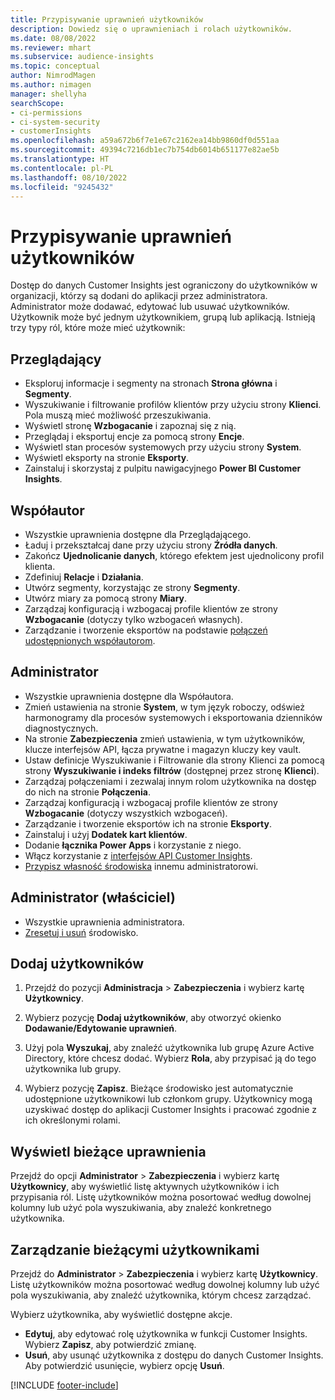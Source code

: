 ```yaml
---
title: Przypisywanie uprawnień użytkowników
description: Dowiedz się o uprawnieniach i rolach użytkowników.
ms.date: 08/08/2022
ms.reviewer: mhart
ms.subservice: audience-insights
ms.topic: conceptual
author: NimrodMagen
ms.author: nimagen
manager: shellyha
searchScope:
- ci-permissions
- ci-system-security
- customerInsights
ms.openlocfilehash: a59a672b6f7e1e67c2162ea14bb9860df0d551aa
ms.sourcegitcommit: 49394c7216db1ec7b754db6014b651177e82ae5b
ms.translationtype: HT
ms.contentlocale: pl-PL
ms.lasthandoff: 08/10/2022
ms.locfileid: "9245432"
---
```

# <a name="assign-user-permissions"></a>Przypisywanie uprawnień użytkowników

Dostęp do danych Customer Insights jest ograniczony do użytkowników w organizacji, którzy są dodani do aplikacji przez administratora. Administrator może dodawać, edytować lub usuwać użytkowników. Użytkownik może być jednym użytkownikiem, grupą lub aplikacją. Istnieją trzy typy ról, które może mieć użytkownik:

## <a name="viewer"></a>Przeglądający

- Eksploruj informacje i segmenty na stronach **Strona główna** i **Segmenty**.
- Wyszukiwanie i filtrowanie profilów klientów przy użyciu strony **Klienci**. Pola muszą mieć możliwość przeszukiwania.
- Wyświetl stronę **Wzbogacanie** i zapoznaj się z nią.
- Przeglądaj i eksportuj encje za pomocą strony **Encje**.
- Wyświetl stan procesów systemowych przy użyciu strony **System**.
- Wyświetl eksporty na stronie **Eksporty**.
- Zainstaluj i skorzystaj z pulpitu nawigacyjnego **Power BI Customer Insights**.

## <a name="contributor"></a>Współautor

- Wszystkie uprawnienia dostępne dla Przeglądającego.
- Ładuj i przekształcaj dane przy użyciu strony **Źródła danych**.
- Zakończ **Ujednolicanie danych**, którego efektem jest ujednolicony profil klienta.
- Zdefiniuj **Relacje** i **Działania**.
- Utwórz segmenty, korzystając ze strony **Segmenty**.
- Utwórz miary za pomocą strony **Miary**.
- Zarządzaj konfiguracją i wzbogacaj profile klientów ze strony **Wzbogacanie** (dotyczy tylko wzbogaceń własnych).
- Zarządzanie i tworzenie eksportów na podstawie [połączeń udostępnionych współautorom](connections.md#allow-contributors-to-use-a-connection-for-exports).

## <a name="admin"></a>Administrator

- Wszystkie uprawnienia dostępne dla Współautora.
- Zmień ustawienia na stronie **System**, w tym język roboczy, odśwież harmonogramy dla procesów systemowych i eksportowania dzienników diagnostycznych.
- Na stronie **Zabezpieczenia** zmień ustawienia, w tym użytkowników, klucze interfejsów API, łącza prywatne i magazyn kluczy key vault.
- Ustaw definicje Wyszukiwanie i Filtrowanie dla strony Klienci za pomocą strony **Wyszukiwanie i indeks filtrów** (dostępnej przez stronę **Klienci**).
- Zarządzaj połączeniami i zezwalaj innym rolom użytkownika na dostęp do nich na stronie **Połączenia**.
- Zarządzaj konfiguracją i wzbogacaj profile klientów ze strony **Wzbogacanie** (dotyczy wszystkich wzbogaceń).
- Zarządzanie i tworzenie eksportów ich na stronie **Eksporty**.
- Zainstaluj i użyj **Dodatek kart klientów**.
- Dodanie **łącznika Power Apps** i korzystanie z niego.
- Włącz korzystanie z [interfejsów API Customer Insights](apis.md).
- [Przypisz własność środowiska](manage-environments.md#change-the-owner-of-an-environment) innemu administratorowi.

## <a name="admin-owner"></a>Administrator (właściciel)

- Wszystkie uprawnienia administratora.
- [Zresetuj i usuń](manage-environments.md#reset-an-existing-environment-preview) środowisko.

## <a name="add-users"></a>Dodaj użytkowników

1. Przejdź do pozycji **Administracja** > **Zabezpieczenia** i wybierz kartę **Użytkownicy**.

1. Wybierz pozycję **Dodaj użytkowników**, aby otworzyć okienko **Dodawanie/Edytowanie uprawnień**.

1. Użyj pola **Wyszukaj**, aby znaleźć użytkownika lub grupę Azure Active Directory, które chcesz dodać. Wybierz **Rola**, aby przypisać ją do tego użytkownika lub grupy.

1. Wybierz pozycję **Zapisz**. Bieżące środowisko jest automatycznie udostępnione użytkownikowi lub członkom grupy. Użytkownicy mogą uzyskiwać dostęp do aplikacji Customer Insights i pracować zgodnie z ich określonymi rolami.

## <a name="view-current-permissions"></a>Wyświetl bieżące uprawnienia

Przejdź do opcji **Administrator** > **Zabezpieczenia** i wybierz kartę **Użytkownicy**, aby wyświetlić listę aktywnych użytkowników i ich przypisania ról. Listę użytkowników można posortować według dowolnej kolumny lub użyć pola wyszukiwania, aby znaleźć konkretnego użytkownika.

## <a name="manage-current-users"></a>Zarządzanie bieżącymi użytkownikami

Przejdź do **Administrator** > **Zabezpieczenia** i wybierz kartę **Użytkownicy**. Listę użytkowników można posortować według dowolnej kolumny lub użyć pola wyszukiwania, aby znaleźć użytkownika, którym chcesz zarządzać.

Wybierz użytkownika, aby wyświetlić dostępne akcje.

- **Edytuj**, aby edytować rolę użytkownika w funkcji Customer Insights. Wybierz **Zapisz**, aby potwierdzić zmianę.
- **Usuń**, aby usunąć użytkownika z dostępu do danych Customer Insights. Aby potwierdzić usunięcie, wybierz opcję **Usuń**.

[!INCLUDE [footer-include](includes/footer-banner.md)]
